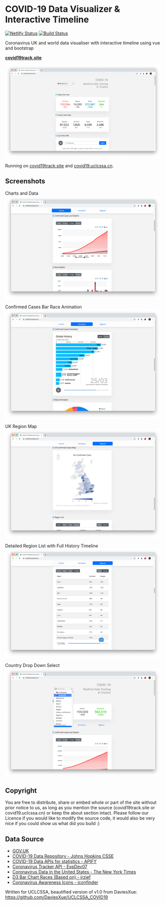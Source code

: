 # COVID-19 Data Visualizer & Interactive Timeline

[![Netlify Status](https://api.netlify.com/api/v1/badges/91994753-67d0-4843-a818-95839ac7023c/deploy-status)](https://app.netlify.com/sites/covid19-realtime/deploys)
[![Build Status](https://travis-ci.com/henryz00/COVID-19-Timeline-Data-Visualizer.svg?branch=master)](https://travis-ci.com/henryz00/COVID-19-Timeline-Data-Visualizer)


Coronavirus UK and world data visualiser with interactive timeline using vue and bootstrap

**[covid19track.site](https://covid19track.site/)**

![img1](screenshots/1.png)

Running on [covid19track.site](https://covid19track.site/) and [covid19.uclcssa.cn](https://covid19.uclcssa.cn).
## Screenshots
Charts and Data
![img1](screenshots/2.png)

Confirmed Cases Bar Race Animation
![img1](screenshots/3.png)

UK Region Map
![img1](screenshots/4.png)

Detailed Region List with Full History Timeline
![img1](screenshots/5.png)

Country Drop Down Select
![img1](screenshots/6.png)

## Copyright
You are free to distribute, share or embed whole or part of the site without prior notice to us, 
as long as you mention the source (covid19track.site or covid19.uclcssa.cn) or keep the about section 
intact. Please follow our Licence if you would like to modify the source code, it would also be very nice
 if you could show us what did you build :)

## Data Source
<ul>
    <li><a href="https://coronavirus.data.gov.uk/developers-guide">GOV.UK</a></li>
    <li><a href="https://github.com/CSSEGISandData/COVID-19">COVID-19 Data Repository - Johns Hopkins CSSE</a></li>
    <li><a href="https://apify.com/covid-19">COVID-19 Data APIs for statistics - APIFY</a></li>
    <li><a href="https://github.com/ExpDev07/coronavirus-tracker-api">Coronavirus Tracker API - ExpDev07</a></li>
    <li><a href="https://github.com/nytimes/covid-19-data">Coronavirus Data in the United States - The New York Times</a></li>
    <li><a href="https://gist.github.com/jrzief/70f1f8a5d066a286da3a1e699823470f">D3 Bar Chart Races (Based on) - jrzief</a></li>
    <li><a href="https://www.iconfinder.com/p/coronavirus-awareness-icons">Coronavirus Awareness Icons - iconfinder</a></li>
</ul>


Written for UCLCSSA, beautified version of v1.0 from DaviesXue: https://github.com/DaviesXue/UCLCSSA_COVID19
